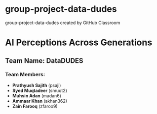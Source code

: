 # group-project-data-dudes
group-project-data-dudes created by GitHub Classroom

# AI Perceptions Across Generations

## Team Name: DataDUDES

### Team Members:
- **Prathyush Sajith** (psaji)
- **Syed Muqtadeer** (smuqt2)
- **Muhsin Adan** (madan6)
- **Ammaar Khan** (akhan362)
- **Zain Farooq** (zfaroo9)


